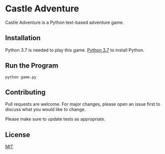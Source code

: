 # Castle Adventure
Castle Adventure is a Python text-based adventure game. 

## Installation
Python 3.7 is needed to play this game. [Python 3.7](https://www.python.org/downloads/) to install Python. 

## Run the Program
```
python game.py
```
## Contributing
Pull requests are welcome. For major changes, please open an issue first to discuss what you would like to change.

Please make sure to update tests as appropriate.

## License
[MIT](https://choosealicense.com/licenses/mit/)
